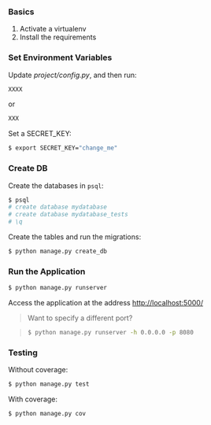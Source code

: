 ### Basics

1. Activate a virtualenv
1. Install the requirements

### Set Environment Variables

Update *project/config.py*, and then run:

```sh
XXXX
```

or

```sh
XXX
```

Set a SECRET_KEY:

```sh
$ export SECRET_KEY="change_me"
```

### Create DB

Create the databases in `psql`:

```sh
$ psql
# create database mydatabase
# create database mydatabase_tests
# \q
```

Create the tables and run the migrations:

```sh
$ python manage.py create_db
```

### Run the Application

```sh
$ python manage.py runserver
```

Access the application at the address [http://localhost:5000/](http://localhost:5000/)

> Want to specify a different port?

> ```sh
> $ python manage.py runserver -h 0.0.0.0 -p 8080
> ```

### Testing

Without coverage:

```sh
$ python manage.py test
```

With coverage:

```sh
$ python manage.py cov
```
